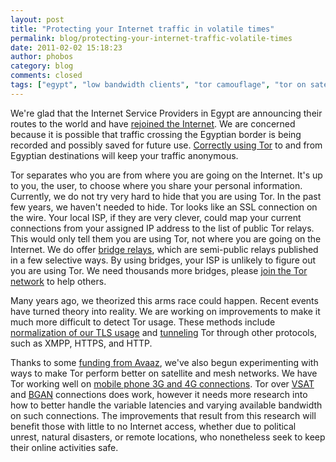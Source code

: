```yaml
---
layout: post
title: "Protecting your Internet traffic in volatile times"
permalink: blog/protecting-your-internet-traffic-volatile-times
date: 2011-02-02 15:18:23
author: phobos
category: blog
comments: closed
tags: ["egypt", "low bandwidth clients", "tor camouflage", "tor on satellite", "volatile internet"]
---
```


We're glad that the Internet Service Providers in Egypt are announcing their routes to the world and have [rejoined the Internet](http://www.renesys.com/blog/2011/02/egypt-returns-to-the-internet.shtml). We are concerned because it is possible that traffic crossing the Egyptian border is being recorded and possibly saved for future use. [Correctly using Tor](https://www.torproject.org/download/download#warning) to and from Egyptian destinations will keep your traffic anonymous.

Tor separates who you are from where you are going on the Internet. It's up to you, the user, to choose where you share your personal information. Currently, we do not try very hard to hide that you are using Tor. In the past few years, we haven't needed to hide. Tor looks like an SSL connection on the wire. Your local ISP, if they are very clever, could map your current connections from your assigned IP address to the list of public Tor relays. This would only tell them you are using Tor, not where you are going on the Internet. We do offer [bridge relays](https://www.torproject.org/docs/bridges.html.en), which are semi-public relays published in a few selective ways. By using bridges, your ISP is unlikely to figure out you are using Tor. We need thousands more bridges, please [join the Tor network](https://www.torproject.org/docs/tor-doc-relay) to help others.

Many years ago, we theorized this arms race could happen. Recent events have turned theory into reality. We are working on improvements to make it much more difficult to detect Tor usage. These methods include [normalization of our TLS usage](https://gitweb.torproject.org/tor.git/blob/HEAD:/doc/spec/proposals/176-revising-handshake.txt) and [tunneling](https://gitweb.torproject.org/tor.git/blob/HEAD:/doc/spec/proposals/ideas/xxx-pluggable-transport.txt) Tor through other protocols, such as XMPP, HTTPS, and HTTP.

Thanks to some [funding from Avaaz](https://secure.avaaz.org/en/egypt_blackout/), we've also begun experimenting with ways to make Tor perform better on satellite and mesh networks. We have Tor working well on [mobile phone 3G and 4G connections](https://guardianproject.info/apps/orbot/). Tor over [VSAT](https://secure.wikimedia.org/wikipedia/en/wiki/Very_small_aperture_terminal) and [BGAN](https://secure.wikimedia.org/wikipedia/en/wiki/Broadband_Global_Area_Network) connections does work, however it needs more research into how to better handle the variable latencies and varying available bandwidth on such connections. The improvements that result from this research will benefit those with little to no Internet access, whether due to political unrest, natural disasters, or remote locations, who nonetheless seek to keep their online activities safe.
